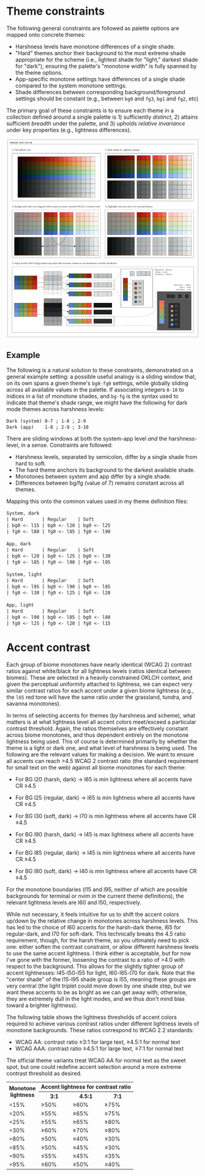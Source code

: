 # Theme constraints
The following general constraints are followed as palette options are mapped
onto concrete themes:

+ Harshness levels have monotone differences of a single shade. 
+ "Hard" themes anchor their background to the most extreme shade appropriate
  for the scheme (i.e., lightest shade for "light," darkest shade for "dark"),
  ensuring the palette's "monotone width" is fully spanned by the theme
  options.
+ App-specific monotone settings have differences of a single shade compared to
  the system monotone settings.
+ Shade differences between corresponding background/foreground settings should
  be constant (e.g., between `bg0` and `fg3`, `bg1` and `fg2`, etc)

The primary goal of these constraints is to ensure each theme in a collection
defined around a single palette is 1) sufficiently _distinct_, 2) attains
sufficient _breadth_ under the palette, and 3) upholds _relative invariance_
under key properties (e.g., lightness differences).

![How themes are created](images/theme_creation.png)

## Example
The following is a natural solution to these constraints, demonstrated on a
general example setting: a possible useful analogy is a sliding window that, on
its own spans a given theme's `bg0-fg0` settings, while globally sliding across
all available values in the palette. If associating integers `0-10` to indices
in a list of monotone shades, and `bg-fg` is the syntax used to indicate that
theme's shade range, we might have the following for dark mode themes across
harshness levels:

```
Dark (system) 0-7 ; 1-8 ; 2-9
Dark (app)    1-8 ; 2-9 ; 3-10
```

There are sliding windows at both the system-app level *and* the
harshness-level, in a sense. Constraints are followed:

+ Harshness levels, separated by semicolon, differ by a single shade from hard
  to soft.
+ The hard theme anchors its background to the darkest available shade.
+ Monotones between system and app differ by a single shade.
+ Differences between bg/fg (value of 7) remains constant across all themes.

Mapping this onto the common values used in my theme definition files: 

```
System, dark
| Hard       | Regular    | Soft
| bg0 <- l15 | bg0 <- l20 | bg0 <- l25
| fg0 <- l80 | fg0 <- l85 | fg0 <- l90

App, dark
| Hard       | Regular    | Soft
| bg0 <- l20 | bg0 <- l25 | bg0 <- l30
| fg0 <- l85 | fg0 <- l90 | fg0 <- l95

System, light
| Hard       | Regular    | Soft
| bg0 <- l95 | bg0 <- l90 | bg0 <- l85
| fg0 <- l30 | fg0 <- l25 | fg0 <- l20

App, light
| Hard       | Regular    | Soft
| bg0 <- l90 | bg0 <- l85 | bg0 <- l80
| fg0 <- l25 | fg0 <- l20 | fg0 <- l15
```

# Accent contrast
Each group of biome monotones have nearly identical (WCAG 2) contrast ratios
against white/black for all lightness levels (ratios identical between biomes).
These are selected in a heavily constrained OKLCH context, and given the
perceptual uniformity attached to lightness, we can expect very similar
contrast ratios for each accent under a given biome lightness (e.g., the `l65`
red tone will have the same ratio under the grassland, tundra, and savanna
monotones).

In terms of selecting accents for themes (by harshness and scheme), what
matters is at what lightness level all accent colors meet/exceed a particular
contrast threshold. Again, the ratios themselves are effectively constant
across biome monotones, and thus dependent entirely on the monotone lightness
being used. This of course is determined primarily by whether the theme is a
light or dark one, and what level of harshness is being used. The following are
the relevant values for making a decision. We want to ensure all accents can
reach >4.5 WCAG 2 contrast ratio (the standard requirement for small text on
the web) against all biome monotones for each theme:

+ For BG l20 (harsh, dark) -> l65 is min lightness where all accents have CR
  ≥4.5
+ For BG l25 (regular, dark) -> l65 is min lightness where all accents have CR
  ≥4.5
+ For BG l30 (soft, dark) -> l70 is min lightness where all accents have CR
  ≥4.5

+ For BG l90 (harsh, dark) -> l45 is max lightness where all accents have CR
  ≥4.5
+ For BG l85 (regular, dark) -> l45 is min lightness where all accents have CR
  ≥4.5
+ For BG l80 (soft, dark) -> l40 is min lightness where all accents have CR
  ≥4.5

For the monotone boundaries (l15 and l95, neither of which are possible
backgrounds for terminal or nvim in the current theme definitions), the
relevant lightness levels are l60 and l50, respectively.

While not necessary, it feels intuitive for us to shift the accent colors
up/down by the relative change in monotones across harshness levels. This has
led to the choice of l60 accents for the harsh-dark theme, l65 for
regular-dark, and l70 for soft-dark. This technically breaks the 4.5 ratio
requirement, though, for the harsh theme, so you ultimately need to pick one:
either soften the contrast constraint, or allow different harshness levels to
use the same accent lightness. I think either is acceptable, but for now I've
gone with the former, loosening the contrast to a ratio of >4.0 with respect to
the background. This allows for the slightly tighter group of accent
lightnesses: l45-l50-l55 for light, l60-l65-l70 for dark. Note that the "center
shade" of the l15-l95 shade group is l55, meaning these groups are very central
(the light triplet could move down by one shade step, but we want these accents
to be as bright as we can get away with; otherwise, they are extremely dull in
the light modes, and we thus don't mind bias toward a brighter lightness).

The following table shows the lightness thresholds of accent colors required to
achieve various contrast ratios under different lightness levels of monotone
backgrounds. These ratios correspond to WCAG 2.2 standards:

- WCAG AA: contrast ratio ≥3:1 for large text, ≥4.5:1 for normal text
- WCAG AAA: contrast ratio ≥4.5:1 for large text, ≥7:1 for normal text

The official theme variants treat WCAG AA for normal text as the sweet spot,
but one could redefine accent selection around a more extreme contrast
threshold as desired.

<table>
  <tr>
    <th rowspan="2">Monotone<br>lightness</th>
    <th colspan="3">Accent lightness for contrast ratio</th>
  </tr>
  <tr>
    <th>3:1</th>
    <th>4.5:1</th>
    <th>7:1</th>
  </tr>
  <tr>
    <td>=15%</td>
    <td>≥50%</td>
    <td>≥60%</td>
    <td>≥75%</td>
  </tr>
  <tr>
    <td>=20%</td>
    <td>≥55%</td>
    <td>≥65%</td>
    <td>≥75%</td>
  </tr>
  <tr>
    <td>=25%</td>
    <td>≥55%</td>
    <td>≥65%</td>
    <td>≥80%</td>
  </tr>
  <tr>
    <td>=30%</td>
    <td>≥60%</td>
    <td>≥70%</td>
    <td>≥80%</td>
  </tr>

  <tr>
    <td>=80%</td>
    <td>≤50%</td>
    <td>≤40%</td>
    <td>≤30%</td>
  </tr>
  <tr>
    <td>=85%</td>
    <td>≤50%</td>
    <td>≤45%</td>
    <td>≤30%</td>
  </tr>
  <tr>
    <td>=90%</td>
    <td>≤55%</td>
    <td>≤45%</td>
    <td>≤35%</td>
  </tr>
  <tr>
    <td>=95%</td>
    <td>≤60%</td>
    <td>≤50%</td>
    <td>≤40%</td>
  </tr>
</table>

